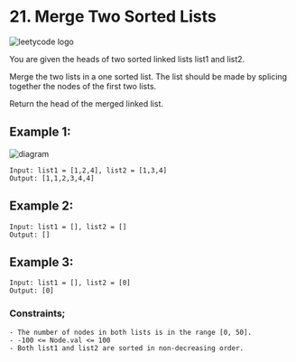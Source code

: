 # 21. Merge Two Sorted Lists

![leetycode logo](https://upload.wikimedia.org/wikipedia/commons/0/0a/LeetCode_Logo_black_with_text.svg)

You are given the heads of two sorted linked lists list1 and list2.

Merge the two lists in a one sorted list. The list should be made by splicing together the nodes of the first two lists.

Return the head of the merged linked list.

## Example 1:

![diagram](https://assets.leetcode.com/uploads/2020/10/03/merge_ex1.jpg)

```
Input: list1 = [1,2,4], list2 = [1,3,4]
Output: [1,1,2,3,4,4]
```

## Example 2:

```
Input: list1 = [], list2 = []
Output: []
```

## Example 3:

```
Input: list1 = [], list2 = [0]
Output: [0]
```

### Constraints;

```
- The number of nodes in both lists is in the range [0, 50].
- -100 <= Node.val <= 100
- Both list1 and list2 are sorted in non-decreasing order.
```
